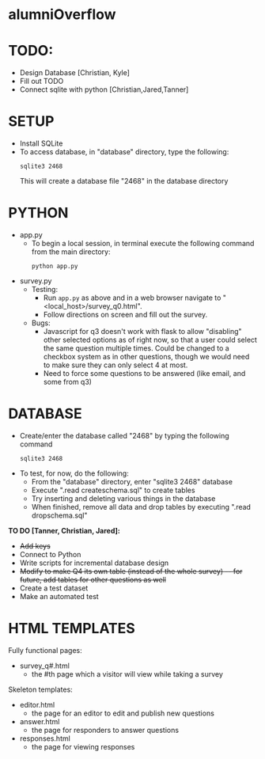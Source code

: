 # alumniOverflow

# TODO:
  * Design Database [Christian, Kyle]
  * Fill out TODO
  * Connect sqlite with python [Christian,Jared,Tanner]

# SETUP
  * Install SQLite
  * To access database, in "database" directory, type the following:
    ```
    sqlite3 2468
    ```
    This will create a database file "2468" in the database directory
    
# PYTHON
  * app.py
    * To begin a local session, in terminal execute the following command from the main directory:
      ```
      python app.py
      ```  
  * survey.py
    * Testing:
      * Run `app.py` as above and in a web browser navigate to "<local_host>/survey_q0.html".
      * Follow directions on screen and fill out the survey.
    * Bugs: 
      * Javascript for q3 doesn't work with flask to allow "disabling" other selected options as of right now, so that a user could select the same question multiple times. Could be changed to a checkbox system as in other questions, though we would need to make sure they can only select 4 at most.
      * Need to force some questions to be answered (like email, and some from q3)
    
# DATABASE
  * Create/enter the database called "2468" by typing the following command
    ```
    sqlite3 2468
    ```
  * To test, for now, do the following:
    * From the "database" directory, enter "sqlite3 2468" database
    * Execute ".read createschema.sql" to create tables
    * Try inserting and deleting various things in the database
    * When finished, remove all data and drop tables by executing ".read dropschema.sql"
  
  __TO DO [Tanner, Christian, Jared]:__
  * ~~Add keys~~
  * Connect to Python
  * Write scripts for incremental database design
  * ~~Modify to make Q4 its own table (instead of the whole survey) -- for future, add tables for other questions as well~~
  * Create a test dataset
  * Make an automated test

# HTML TEMPLATES
Fully functional pages:
  * survey_q#.html
    * the #th page which a visitor will view while taking a survey
    
Skeleton templates:
  * editor.html
    * the page for an editor to edit and publish new questions
  * answer.html
    * the page for responders to answer questions
  * responses.html
    * the page for viewing responses
